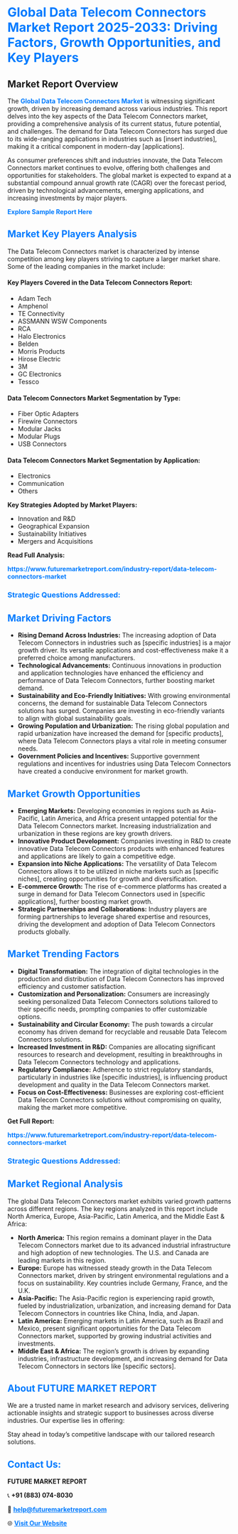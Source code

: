 <h1 style="color: #007BFF;">Global Data Telecom Connectors Market Report 2025-2033: Driving Factors, Growth Opportunities, and Key Players</h1>

<section id="overview">
<h2>Market Report Overview</h2>
<p>The <a href="https://www.futuremarketreport.com/industry-report/data-telecom-connectors-market" style="color: #007BFF; text-decoration: none;"><strong>Global Data Telecom Connectors Market</strong></a> is witnessing significant growth, driven by increasing demand across various industries. This report delves into the key aspects of the Data Telecom Connectors market, providing a comprehensive analysis of its current status, future potential, and challenges. The demand for Data Telecom Connectors has surged due to its wide-ranging applications in industries such as [insert industries], making it a critical component in modern-day [applications].</p>
<p>As consumer preferences shift and industries innovate, the Data Telecom Connectors market continues to evolve, offering both challenges and opportunities for stakeholders. The global market is expected to expand at a substantial compound annual growth rate (CAGR) over the forecast period, driven by technological advancements, emerging applications, and increasing investments by major players.</p>
</section>

<section id="overview">
<p><a href="https://www.futuremarketreport.com/request-sample/reportId=76204" style="color: #007BFF; text-decoration: none;"><strong>Explore Sample Report Here</strong></a></p>
</section>

<section id="key-players">
<h2 style="color: #007BFF;">Market Key Players Analysis</h2>
<p>The Data Telecom Connectors market is characterized by intense competition among key players striving to capture a larger market share. Some of the leading companies in the market include:</p>
<h4>Key Players Covered in the Data Telecom Connectors Report:</h4>
<ul><li>Adam Tech</li><li>Amphenol</li><li>TE Connectivity</li><li>ASSMANN WSW Components</li><li>RCA</li><li>Halo Electronics</li><li>Belden</li><li>Morris Products</li><li>Hirose Electric</li><li>3M</li><li>GC Electronics</li><li>Tessco</li></ul>
<h4>Data Telecom Connectors Market Segmentation by Type:</h4>
<ul><li>Fiber Optic Adapters</li><li>Firewire Connectors</li><li>Modular Jacks</li><li>Modular Plugs</li><li>USB Connectors</li></ul>

<h4>Data Telecom Connectors Market Segmentation by Application:</h4>
<ul><li>Electronics</li><li>Communication</li><li>Others</li></ul>
<p><strong>Key Strategies Adopted by Market Players:</strong></p>
<ul>
<li>Innovation and R&D</li>
<li>Geographical Expansion</li>
<li>Sustainability Initiatives</li>
<li>Mergers and Acquisitions</li>
</ul>
</section>

<section>
<p><strong>Read Full Analysis: </strong></p><a href="https://www.futuremarketreport.com/industry-report/data-telecom-connectors-market" style="color: #007BFF; text-decoration: none;"><strong>https://www.futuremarketreport.com/industry-report/data-telecom-connectors-market</strong></a>
<h3 style="color: #007BFF;">Strategic Questions Addressed:</h3>
</section>

<section id="driving-factors">
<h2 style="color: #007BFF;">Market Driving Factors</h2>
<ul>
<li><strong>Rising Demand Across Industries:</strong> The increasing adoption of Data Telecom Connectors in industries such as [specific industries] is a major growth driver. Its versatile applications and cost-effectiveness make it a preferred choice among manufacturers.</li>
<li><strong>Technological Advancements:</strong> Continuous innovations in production and application technologies have enhanced the efficiency and performance of Data Telecom Connectors, further boosting market demand.</li>
<li><strong>Sustainability and Eco-Friendly Initiatives:</strong> With growing environmental concerns, the demand for sustainable Data Telecom Connectors solutions has surged. Companies are investing in eco-friendly variants to align with global sustainability goals.</li>
<li><strong>Growing Population and Urbanization:</strong> The rising global population and rapid urbanization have increased the demand for [specific products], where Data Telecom Connectors plays a vital role in meeting consumer needs.</li>
<li><strong>Government Policies and Incentives:</strong> Supportive government regulations and incentives for industries using Data Telecom Connectors have created a conducive environment for market growth.</li>
</ul>
</section>

<section id="growth-opportunities">
<h2 style="color: #007BFF;">Market Growth Opportunities</h2>
<ul>
<li><strong>Emerging Markets:</strong> Developing economies in regions such as Asia-Pacific, Latin America, and Africa present untapped potential for the Data Telecom Connectors market. Increasing industrialization and urbanization in these regions are key growth drivers.</li>
<li><strong>Innovative Product Development:</strong> Companies investing in R&D to create innovative Data Telecom Connectors products with enhanced features and applications are likely to gain a competitive edge.</li>
<li><strong>Expansion into Niche Applications:</strong> The versatility of Data Telecom Connectors allows it to be utilized in niche markets such as [specific niches], creating opportunities for growth and diversification.</li>
<li><strong>E-commerce Growth:</strong> The rise of e-commerce platforms has created a surge in demand for Data Telecom Connectors used in [specific applications], further boosting market growth.</li>
<li><strong>Strategic Partnerships and Collaborations:</strong> Industry players are forming partnerships to leverage shared expertise and resources, driving the development and adoption of Data Telecom Connectors products globally.</li>
</ul>
</section>

<section id="trending-factors">
<h2 style="color: #007BFF;">Market Trending Factors</h2>
<ul>
<li><strong>Digital Transformation:</strong> The integration of digital technologies in the production and distribution of Data Telecom Connectors has improved efficiency and customer satisfaction.</li>
<li><strong>Customization and Personalization:</strong> Consumers are increasingly seeking personalized Data Telecom Connectors solutions tailored to their specific needs, prompting companies to offer customizable options.</li>
<li><strong>Sustainability and Circular Economy:</strong> The push towards a circular economy has driven demand for recyclable and reusable Data Telecom Connectors solutions.</li>
<li><strong>Increased Investment in R&D:</strong> Companies are allocating significant resources to research and development, resulting in breakthroughs in Data Telecom Connectors technology and applications.</li>
<li><strong>Regulatory Compliance:</strong> Adherence to strict regulatory standards, particularly in industries like [specific industries], is influencing product development and quality in the Data Telecom Connectors market.</li>
<li><strong>Focus on Cost-Effectiveness:</strong> Businesses are exploring cost-efficient Data Telecom Connectors solutions without compromising on quality, making the market more competitive.</li>
</ul>
</section>

<section>
<p><strong>Get Full Report: </strong></p><a href="https://www.futuremarketreport.com/industry-report/data-telecom-connectors-market" style="color: #007BFF; text-decoration: none;"><strong>https://www.futuremarketreport.com/industry-report/data-telecom-connectors-market</strong></a>
<h3 style="color: #007BFF;">Strategic Questions Addressed:</h3>
</section>


<section id="regional-analysis">
<h2 style="color: #007BFF;">Market Regional Analysis</h2>
<p>The global Data Telecom Connectors market exhibits varied growth patterns across different regions. The key regions analyzed in this report include North America, Europe, Asia-Pacific, Latin America, and the Middle East & Africa:</p>
<ul>
<li><strong>North America:</strong> This region remains a dominant player in the Data Telecom Connectors market due to its advanced industrial infrastructure and high adoption of new technologies. The U.S. and Canada are leading markets in this region.</li>
<li><strong>Europe:</strong> Europe has witnessed steady growth in the Data Telecom Connectors market, driven by stringent environmental regulations and a focus on sustainability. Key countries include Germany, France, and the U.K.</li>
<li><strong>Asia-Pacific:</strong> The Asia-Pacific region is experiencing rapid growth, fueled by industrialization, urbanization, and increasing demand for Data Telecom Connectors in countries like China, India, and Japan.</li>
<li><strong>Latin America:</strong> Emerging markets in Latin America, such as Brazil and Mexico, present significant opportunities for the Data Telecom Connectors market, supported by growing industrial activities and investments.</li>
<li><strong>Middle East & Africa:</strong> The region’s growth is driven by expanding industries, infrastructure development, and increasing demand for Data Telecom Connectors in sectors like [specific sectors].</li>
</ul>
</section>

<footer>
<h2 style="color: #007BFF;">About FUTURE MARKET REPORT</h2>
<p>We are a trusted name in market research and advisory services, delivering actionable insights and strategic support to businesses across diverse industries. Our expertise lies in offering:</p>

<p>Stay ahead in today’s competitive landscape with our tailored research solutions.</p>

<h2 style="color: #007BFF;">Contact Us:</h2>
<p><strong>FUTURE MARKET REPORT</strong></p>
<p>📞 <strong>+91 (883) 074-8030</strong></p>
<p>📧 <strong><a href="mailto:help@futuremarketreport.com" style="color: #007BFF;">help@futuremarketreport.com</a></strong></p>
<p>🌐 <strong><a href="https://www.futuremarketreport.com/" style="color: #007BFF;">Visit Our Website</a></strong></p>
</footer>